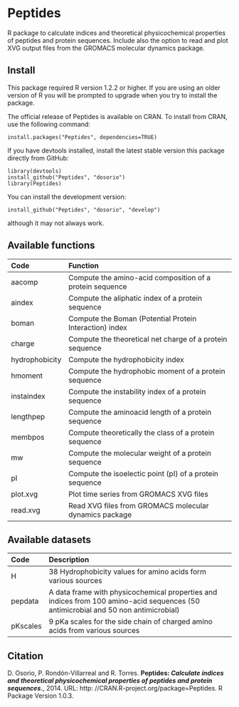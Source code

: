 Peptides
========
R package to calculate indices and theoretical physicochemical properties of peptides and protein sequences. Include also the option to read and plot XVG output files from the GROMACS molecular dynamics package.

Install
-------
This package required R version 1.2.2 or higher. If you are using an older version of R you will be prompted to upgrade when you try to install the package.

The official release of Peptides is available on CRAN. To install from CRAN, use the following command:
```
install.packages("Peptides", dependencies=TRUE)
```
If you have devtools installed, install the latest stable version this package directly from GitHub:

```
library(devtools)
install_github("Peptides", "dosorio")
library(Peptides)
```
You can install the development version:
```
install_github("Peptides", "dosorio", "develop")
```
although it may not always work.

Available functions
-------------------
| Code        | Function |
| :------------- |:-------------|
|aacomp  |  Compute the amino-acid composition of a protein sequence|
|aindex  |	Compute the aliphatic index of a protein sequence |
|boman   |	Compute the Boman (Potential Protein Interaction) index |
|charge  |	Compute the theoretical net charge of a protein sequence |
|hydrophobicity	| Compute the hydrophobicity index |
|hmoment  |	Compute the hydrophobic moment of a protein sequence |
|instaindex	| Compute the instability index of a protein sequence |
|lengthpep| Compute the aminoacid length of a protein sequence |
|membpos |	Compute theoretically the class of a protein sequence |
|mw	| Compute the molecular weight of a protein sequence |
|pI	| Compute the isoelectic point (pI) of a protein sequence |
|plot.xvg	| Plot time series from GROMACS XVG files |
|read.xvg |	Read XVG files from GROMACS molecular dynamics package |

Available datasets
-------------------
| Code        | Description |
|:----------- |:------------|
|H  | 38 Hydrophobicity values for amino acids form various sources |
|pepdata | A data frame with physicochemical properties and indices from 100 amino-acid sequences (50 antimicrobial and 50 non antimicrobial)  |
|pKscales | 9 pKa scales for the side chain of charged amino acids from various sources |

Citation
--------
D. Osorio, P. Rondón-Villarreal and R. Torres. **Peptides: *Calculate indices and theoretical physicochemical properties of peptides and protein sequences*.**, 2014. URL: http: //CRAN.R-project.org/package=Peptides. R Package Version 1.0.3.
